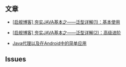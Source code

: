 ## 文章

* [[启舰博客] 夯实JAVA基本之——泛型详解(1)：基本使用](http://blog.csdn.net/harvic880925/article/details/49872903)
* [[启舰博客] 夯实JAVA基本之——泛型详解(2)：高级进阶](http://blog.csdn.net/harvic880925/article/details/49883589)

* [Java代理以及在Android中的简单应用](https://juejin.im/post/5a2e4e9a51882559e2259ad3)

## Issues